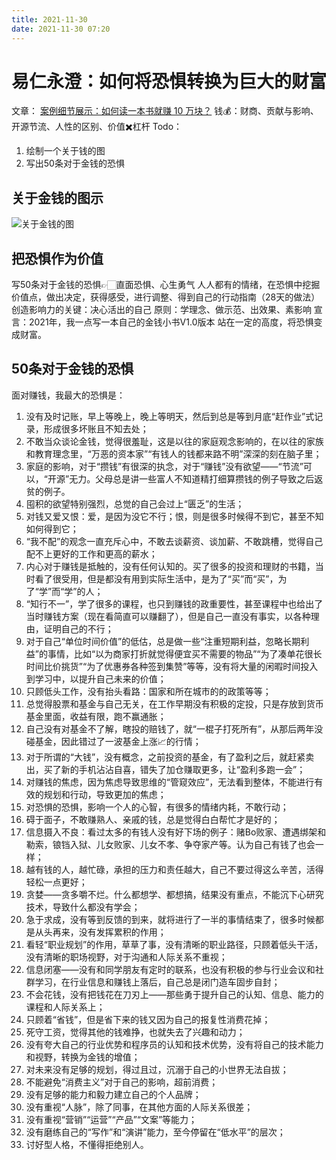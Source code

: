 ```yaml
---
title: 2021-11-30
date: 2021-11-30 07:20
---
```


# 易仁永澄：如何将恐惧转换为巨大的财富

文章： [案例细节展示：如何读一本书就赚 10 万块？](https://mp.weixin.qq.com/s/4t_mgQTRimNhCOF-T0Nrhw)
钱💰：财商、贡献与影响、开源节流、人性的区别、价值✖️杠杆
Todo：
1. 绘制一个关于钱的图
2.  写出50条对于金钱的恐惧

## 关于金钱的图示
![关于金钱的图](http://images.iotop.work/uPic/20211130-money.jpeg)


## 把恐惧作为价值
写50条对于金钱的恐惧👉🏻直面恐惧、心生勇气
人人都有的情绪，在恐惧中挖掘价值点，做出决定，获得感受，进行调整、得到自己的行动指南（28天的做法）
创造影响力的关键：决心活出的自己
原则：学理念、做示范、出效果、素影响
宣言：2021年，我一点写一本自己的金钱小书V1.0版本
站在一定的高度，将恐惧变成财富。


## 50条对于金钱的恐惧
面对赚钱，我最大的恐惧是：

1. 没有及时记账，早上等晚上，晚上等明天，然后到总是等到月底“赶作业”式记录，形成很多坏账且不知去处；
2. 不敢当众谈论金钱，觉得很羞耻，这是以往的家庭观念影响的，在以往的家族和教育理念里，“万恶的资本家”“有钱人的钱都来路不明”深深的刻在脑子里；
3. 家庭的影响，对于“攒钱”有很深的执念，对于“赚钱”没有欲望——“节流”可以，“开源”无力。父母总是讲一些富人不知道精打细算攒钱的例子导致之后返贫的例子。
4. 囤积的欲望特别强烈，总觉的自己会过上“匮乏”的生活；
5. 对钱又爱又恨：爱，是因为没它不行；恨，则是很多时候得不到它，甚至不知如何得到它；
6. “我不配”的观念一直充斥心中，不敢去谈薪资、谈加薪、不敢跳槽，觉得自己配不上更好的工作和更高的薪水；
7. 内心对于赚钱是抵触的，没有任何认知的。买了很多的投资和理财的书籍，当时看了很受用，但是都没有用到实际生活中，是为了“买”而“买”，为了“学”而“学”的人；
8. “知行不一”，学了很多的课程，也只到赚钱的政重要性，甚至课程中也给出了当时赚钱方案（现在看简直可以赚翻了），但是自己一直没有事实，以各种理由，证明自己的不行；
9. 对于自己“单位时间价值”的低估，总是做一些“注重短期利益，忽略长期利益”的事情，比如“以为商家打折就觉得便宜买不需要的物品”“为了凑单花很长时间比价挑货”“为了优惠券各种签到集赞”等等，没有将大量的闲暇时间投入到学习中，以提升自己未来的价值；
10. 只顾低头工作，没有抬头看路：国家和所在城市的的政策等等；
11. 总觉得股票和基金与自己无关，在工作早期没有积极的定投，只是存放到货币基金里面，收益有限，跑不赢通胀；
12. 自己没有对基金不了解，瞎投的赔钱了，就“一棍子打死所有”，从那后两年没碰基金，因此错过了一波基金上涨📈的行情；
13. 对于所谓的“大钱”，没有概念，之前投资的基金，有了盈利之后，就赶紧卖出，买了新的手机沾沾自喜，错失了加仓赚取更多，让“盈利多跑一会”；
14. 对赚钱的焦虑，因为焦虑导致思维的“管窥效应”，无法看到整体，不能进行有效的规划和行动，导致更加的焦虑；
15. 对恐惧的恐惧，影响一个人的心智，有很多的情绪内耗，不敢行动；
16. 碍于面子，不敢赚熟人、亲戚的钱，总是觉得白白帮忙才是好的；
17. 信息摄入不良：看过太多的有钱人没有好下场的例子：赌Bo败家、遭遇绑架和勒索，锒铛入狱、儿女败家、儿女不孝、争夺家产等。认为自己有钱了也会一样；
18. 越有钱的人，越忙碌，承担的压力和责任越大，自己不要过得这么辛苦，活得轻松一点更好；
19. 贪婪——贪多嚼不烂。什么都想学、都想搞，结果没有重点，不能沉下心研究技术，导致什么都没有学会；
20. 急于求成，没有等到反馈的到来，就将进行了一半的事情结束了，很多时候都是从头再来，没有发挥累积的作用；
21. 看轻“职业规划”的作用，草草了事，没有清晰的职业路径，只顾着低头干活，没有清晰的职场视野，对于沟通和人际关系不重视；
22. 信息闭塞——没有和同学朋友有定时的联系，也没有积极的参与行业会议和社群学习，在行业信息和赚钱上落后，自己总是闭门造车固步自封；
23. 不会花钱，没有把钱花在刀刃上——那些勇于提升自己的认知、信息、能力的课程和人际关系上；
24. 只顾着“省钱”，但是省下来的钱又因为自己的报复性消费花掉；
25. 死守工资，觉得其他的钱难挣，也就失去了兴趣和动力；
26. 没有夸大自己的行业优势和程序员的认知和技术优势，没有将自己的技术能力和视野，转换为金钱的增值；
27. 对未来没有足够的规划，得过且过，沉溺于自己的小世界无法自拔；
28. 不能避免“消费主义”对于自己的影响，超前消费；
29. 没有足够的能力和毅力建立自己的个人品牌；
30. 没有重视“人脉”，除了同事，在其他方面的人际关系很差；
31. 没有重视“营销”“运营”“产品”“文案”等能力；
32. 没有磨练自己的“写作”和“演讲”能力，至今停留在“低水平”的层次；
33. 讨好型人格，不懂得拒绝别人。